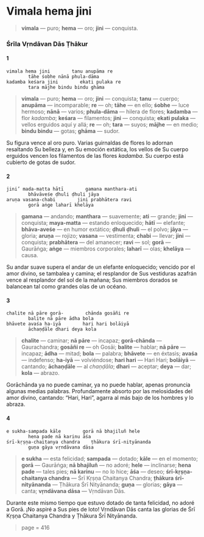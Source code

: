 # Vimala hema jini

> **vimala** — puro; **hema** — oro; **jini** — conquista.

### Śrīla Vṛndāvan Dās Ṭhākur

#### 1

    vimala hema jini        tanu anupāma re
            tāhe śobhe nānā phula-dāma
    kadamba keśara jini        ekati pulaka re
            tara mājhe bindu bindu ghāma

> **vimala** — puro; **hema** — oro; **jini** — conquista; **tanu** — cuerpo; **anupāma** — incomparable; **re** — oh; **tāhe** — en ello; **śobhe** — luce hermoso; **nānā** — varios; **phula-dāma** — hilera de flores; **kadamba** — flor *kadamba*; **keśara** — filamentos; **jini** — conquista; **ekati pulaka** — vellos erguidos aquí y allá; **re** — oh; **tara** — suyos; **mājhe** — en medio; **bindu bindu** — gotas; **ghāma** — sudor.

Su figura vence al oro puro. Varias guirnaldas de flores lo adornan resaltando Su belleza y, en Su emoción extática, los vellos de Su cuerpo erguidos vencen los filamentos de las flores *kadamba*. Su cuerpo está cubierto de gotas de sudor.

#### 2

    jini’ mada-matta hātī        gamana manthara-ati
            bhāvāveśe ḍhuli ḍhuli jāya
    aruṇa vasana-chabi        jini prabhātera ravi
            gorā aṅge laharī khelāya

> **gamana** — andando; **manthara** — suavemente; **ati** — grande; **jini** — conquista; **maya-matta** — estando enloquecido; **hātī** — elefante; **bhāva-aveśe** — en humor extático; **ḍhuli ḍhuli** — el polvo; **jāya** — gloria; **aruṇa** — rojizo; **vasana** — vestimenta; **chabi** — llevar; **jini** — conquista; **prabhātera** — del amanecer; **ravi** — sol; **gorā** — Gaurāṅga; **aṅge** — miembros corporales; **laharī** — olas; **khelāya** — causa.

Su andar suave supera el andar de un elefante enloquecido; vencido por el amor divino, se tambalea y camina; el resplandor de Sus vestiduras azafrán vence al resplandor del sol de la mañana; Sus miembros dorados se balancean tal como grandes olas de un océano.

#### 3

    chalite nā pāre gorā-        chānda gosāñi re
            balite nā pāre ādha bola
    bhāvete avaśa ha-iyā        hari hari bolāiyā
            āchaṇḍāle dhari deya kola

> **chalite** — caminar; **nā pāre** — incapaz; **gorā-chānda** — Gaurachandra; **gosāñi re** — oh Gosāi; **balite** — hablar; **nā pāre** — incapaz; **ādha** — mitad; **bola** — palabra; **bhāvete** — en éxtasis; **avaśa** — indefenso; **ha-iyā** — volviéndose; **hari hari** — Hari Hari; **bolāiyā** — cantando; **āchaṇḍāle** — al *chaṇḍāla*; **dhari** — aceptar; **deya** — dar; **kola** — abrazo.

Gorāchānda ya no puede caminar, ya no puede hablar, apenas pronuncia algunas medias palabras. Profundamente absorto por las melosidades del amor divino, cantando: “Hari, Hari”, agarra al más bajo de los hombres y lo abraza.

#### 4

    e sukha-sampada kāle        gorā nā bhajiluñ hele
            hena pade nā karinu āśa
    śrī-kṛṣṇa-chaitanya chandra    ṭhākura śrī-nityānanda
            guṇa gāya vṛndāvana dāsa

> **e sukha** — esta felicidad; **sampada** — dotado; **kāle** — en el momento; **gorā** — Gaurāṅga; **nā bhajiluñ** — no adoré; **hele** — inclinarse; **hena pade** — tales pies; **nā karinu** — no lo hice; **āśa** — deseo; **śrī-kṛṣṇa-chaitanya chandra** — Śrī Kṛṣṇa Chaitanya Chandra; **ṭhākura śrī-nityānanda** — Ṭhākura Śrī Nityānanda; **guṇa** — glorias; **gāya** — canta; **vṛndāvana dāsa** — Vṛndāvan Dās.

Durante este mismo tiempo que estuvo dotado de tanta felicidad, no adoré a Gorā. ¡No aspiré a Sus pies de loto! Vṛndāvan Dās canta las glorias de Śrī Kṛṣṇa Chaitanya Chandra y Ṭhākura Śrī Nityānanda.


> page = 416
